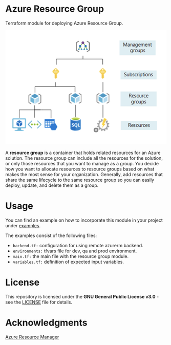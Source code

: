 # Azure Resource Group

Terraform module for deploying Azure Resource Group.

![Resource Group Architecture](img/resource-group.png)

A **resource group** is a container that holds related resources for an Azure
solution. The resource group can include all the resources for the solution, or
only those resources that you want to manage as a group. You decide how you want
to allocate resources to resource groups based on what makes the most sense for
your organization. Generally, add resources that share the same lifecycle to the
same resource group so you can easily deploy, update, and delete them as a
group.

# Usage

You can find an example on how to incorporate this module in your project under
[examples](examples).

The examples consist of the following files:

- `backend.tf:` configuration for using remote azurerm backend.
- `environments:` tfvars file for dev, qa and prod environment.
- `main.tf:` the main file with the resource group module.
- `variables.tf:` definition of expected input variables.

# License

This repository is licensed under the **GNU General Public License v3.0** - see
the [LICENSE](LICENSE) file for details.

# Acknowledgments

[Azure Resource Manager](https://tinyurl.com/y4od8qs9)
